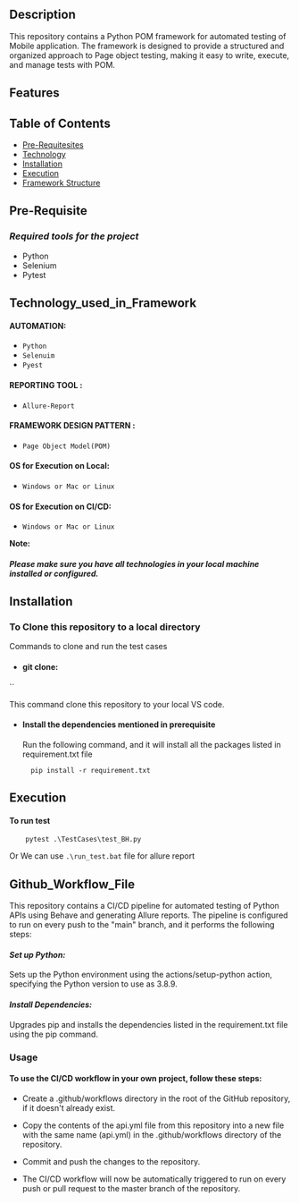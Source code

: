 ## **Description**

This repository contains a Python POM framework for automated testing of Mobile application. The framework is designed to provide a structured and organized approach to Page object testing, making it easy to write, execute, and manage tests with POM.

## **Features**

## **Table of Contents**
- [Pre-Requitesites](#Pre-Requitesites)
- [Technology](#Technology_used_in_Framework)
- [Installation](#Installation)
- [Execution](#Execution)
- [Framework Structure](#Fmework_Structure)

## Pre-Requisite
### *Required tools for the project*

- Python
- Selenium
- Pytest


## Technology_used_in_Framework
#### AUTOMATION:
- `Python`
- `Selenuim`
- `Pyest`

#### REPORTING TOOL :
- `Allure-Report`


#### FRAMEWORK DESIGN PATTERN :
- `Page Object Model(POM)`

#### OS for Execution on Local:
- `Windows or Mac or Linux`

#### OS for Execution on CI/CD:
- `Windows or Mac or Linux`

**Note:** 
##### Please make sure you have all technologies in your local machine installed or configured.

## Installation
### To Clone this repository to a local directory
Commands to clone and run the test cases<br />
- #### git clone: 
``

This command clone this repository to your local VS code.
- #### Install the dependencies mentioned in prerequisite
    
    Run the following command, and it will install all the packages listed in requirement.txt file
      
        pip install -r requirement.txt

## Execution

#### To run test 
        pytest .\TestCases\test_BH.py 
Or 
        We can use `.\run_test.bat` file for allure report

        

        

## Github_Workflow_File 
This repository contains a CI/CD pipeline for automated testing of Python APIs using Behave and generating Allure reports. The pipeline is configured to run on every push to the "main" branch, and it performs the following steps:

#### *Set up Python:*
Sets up the Python environment using the actions/setup-python action, specifying the Python version to use as 3.8.9.

#### *Install Dependencies:* 
Upgrades pip and installs the dependencies listed in the requirement.txt file using the pip command.

### **Usage**
#### To use the CI/CD workflow in your own project, follow these steps:

- Create a .github/workflows directory in the root of the GitHub repository, if it doesn't already exist.

- Copy the contents of the api.yml file from this repository into a new file with the same name (api.yml) in the .github/workflows directory of the repository.

- Commit and push the changes to the repository.

- The CI/CD workflow will now be automatically triggered to run on every push or pull request to the master branch of the repository.


